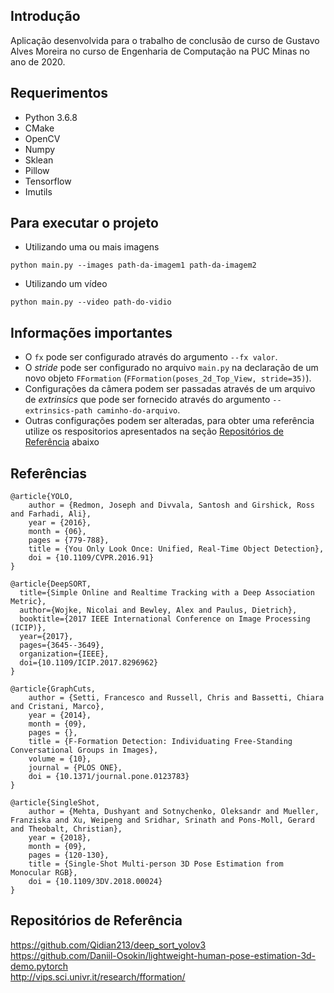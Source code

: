 ## Introdução

Aplicação desenvolvida para o trabalho de conclusão de curso de Gustavo Alves Moreira no curso de Engenharia de Computação na PUC Minas no ano de 2020.

## Requerimentos

* Python 3.6.8
* CMake
* OpenCV
* Numpy
* Sklean
* Pillow
* Tensorflow
* Imutils

## Para executar o projeto

- Utilizando uma ou mais imagens
```
python main.py --images path-da-imagem1 path-da-imagem2
```

- Utilizando um vídeo
```
python main.py --video path-do-vidio
```

## Informações importantes

* O `fx` pode ser configurado através do argumento `--fx valor`.
* O *stride* pode ser configurado no arquivo `main.py` na declaração de um novo objeto `FFormation` (`FFormation(poses_2d_Top_View, stride=35)`).
* Configurações da câmera podem ser passadas através de um arquivo de *extrinsics* que pode ser fornecido através do argumento `--extrinsics-path caminho-do-arquivo`.
* Outras configurações podem ser alteradas, para obter uma referência utilize os respositorios apresentados na seção [Repositórios de Referência](#repositorio-de-referencias) abaixo

## Referências

```
@article{YOLO,
    author = {Redmon, Joseph and Divvala, Santosh and Girshick, Ross and Farhadi, Ali},
    year = {2016},
    month = {06},
    pages = {779-788},
    title = {You Only Look Once: Unified, Real-Time Object Detection},
    doi = {10.1109/CVPR.2016.91}
}
```

```
@article{DeepSORT,
  title={Simple Online and Realtime Tracking with a Deep Association Metric},
  author={Wojke, Nicolai and Bewley, Alex and Paulus, Dietrich},
  booktitle={2017 IEEE International Conference on Image Processing (ICIP)},
  year={2017},
  pages={3645--3649},
  organization={IEEE},
  doi={10.1109/ICIP.2017.8296962}
}
```

```
@article{GraphCuts,
    author = {Setti, Francesco and Russell, Chris and Bassetti, Chiara and Cristani, Marco},
    year = {2014},
    month = {09},
    pages = {},
    title = {F-Formation Detection: Individuating Free-Standing Conversational Groups in Images},
    volume = {10},
    journal = {PLOS ONE},
    doi = {10.1371/journal.pone.0123783}
}
```

```
@article{SingleShot,
    author = {Mehta, Dushyant and Sotnychenko, Oleksandr and Mueller, Franziska and Xu, Weipeng and Sridhar, Srinath and Pons-Moll, Gerard and Theobalt, Christian},
    year = {2018},
    month = {09},
    pages = {120-130},
    title = {Single-Shot Multi-person 3D Pose Estimation from Monocular RGB},
    doi = {10.1109/3DV.2018.00024}
}
```

## Repositórios de Referência <a name="repositorio-de-referencias"/>

https://github.com/Qidian213/deep_sort_yolov3  
https://github.com/Daniil-Osokin/lightweight-human-pose-estimation-3d-demo.pytorch  
http://vips.sci.univr.it/research/fformation/  
